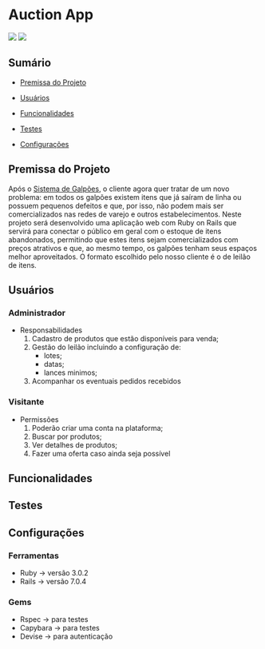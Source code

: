 # Auction App
<img src="http://img.shields.io/static/v1?label=Development&message=Em%20Desenvolvimento&color=blue&style=for-the-badge"/>
<img src="http://img.shields.io/static/v1?label=CODE%20REVIEW&message=Não%20Inicializado&color=red&style=for-the-badge"/>

## Sumário
- [Premissa do Projeto](#premissa-do-projeto)

- [Usuários](#usuários)

- [Funcionalidades](#funcionalidades)

- [Testes](#testes)

- [Configurações](#configurações)

## Premissa do Projeto
Após o [Sistema de Galpões](https://github.com/noliv197/warehouse-app), o cliente agora quer tratar de um novo problema: em todos os galpões existem itens que já saíram de linha ou possuem pequenos defeitos e que, por isso, não podem mais ser comercializados nas redes de varejo e outros estabelecimentos.
Neste projeto será desenvolvido uma aplicação web com Ruby on Rails que servirá para conectar o público em geral com o estoque de itens abandonados, permitindo que estes itens sejam comercializados com preços atrativos e que, ao mesmo tempo, os galpões tenham seus espaços melhor aproveitados. O formato escolhido pelo nosso cliente é o de leilão de itens.

## Usuários
### Administrador
* Responsabilidades
    1. Cadastro de produtos que estão disponíveis para venda;
    2. Gestão do leilão incluindo a configuração de:
        * lotes;
        * datas;
        * lances minimos;
    3. Acompanhar os eventuais pedidos recebidos

### Visitante
* Permissões
    1. Poderão criar uma conta na plataforma;
    2. Buscar por produtos; 
    3. Ver detalhes de produtos; 
    4. Fazer uma oferta caso ainda seja possível

## Funcionalidades
## Testes

## Configurações
### Ferramentas
* Ruby -> versão 3.0.2 
* Rails -> versão 7.0.4 
### Gems
* Rspec -> para testes
* Capybara -> para testes
* Devise -> para autenticação